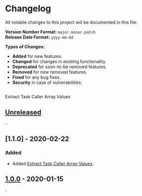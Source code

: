 # Changelog

All notable changes to this project will be documented in this file.

**Version Number Format:** `major.minor.patch`  
**Release Date Format:** `yyyy-mm-dd`  

**Types of Changes:**
- **Added** for new features.
- **Changed** for changes in existing functionality.
- **Deprecated** for soon-to-be removed features.
- **Removed** for now removed features.
- **Fixed** for any bug fixes.
- **Security** in case of vulnerabilities.
##
Extract Task Caller Array Values

## [Unreleased]

`-`


## [1.1.0] - 2020-02-22

### Added
- Added [Extract Task Caller Array Values](extract_task_caller_array_values).


## [1.0.0] - 2020-01-15

`-`
##


[unreleased]: https://github.com/agnostic-apollo/Tasker-Random-Stuff/compare/v1.1.0...HEAD
[0.1.0]: https://github.com/agnostic-apollo/Tasker-Random-Stuff/compare/v1.0.0...v1.1.0
[1.0.0]: https://github.com/agnostic-apollo/Tasker-Random-Stuff/releases
